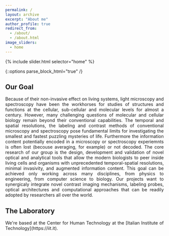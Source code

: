 ```yaml
---
permalink: /
layout: archive
excerpt: "About me"
author_profile: true
redirect_from:
  - /about/
  - /about.html
image_sliders:
  - home
---
```


{% include slider.html selector="home" %}

{::options parse_block_html="true" /}
<h2>Our Goal</h2>
<body align="justify">
Because of their non-invasive effect on living systems, light microscopy and spectroscopy have been the workhorses for studies of structures and functions at the cellular, sub-cellular and molecular levels for almost a century.
However, many challenging questions of molecular and cellular biology remain beyond their conventional capabilities. The temporal and spatial resolutions, the labeling and contrast methods of conventional microscopy and spectroscopy pose fundamental limits for investigating the smallest and fastest puzzling mysteries of life. Furthermore the information content potentially encoded in a microscopy or spectroscopy experiemnts is often lost (becouse averaging, for example) or not decoded.
The core research of our group is the design, development and validation of novel optical and analytical tools that allow the modern biologists to peer inside living cells and organisms with unprecedented temporal-spatial resolutions, minimal invasivity, and augmented information content.
This goal can be achieved only working across many disciplines, from physics to engineering, from computer science to biology. Our projects want to synergicaly integrate novel contrast imaging mechanisms, labeling probes, optical architectures and computational approaches that can be readily adopted by researchers all over the world.

<h2>The Laboratory</h2>
<body align="justify">
We're based at the Center for Human Technology at the [Italian Institute of Technology](https://iit.it).

